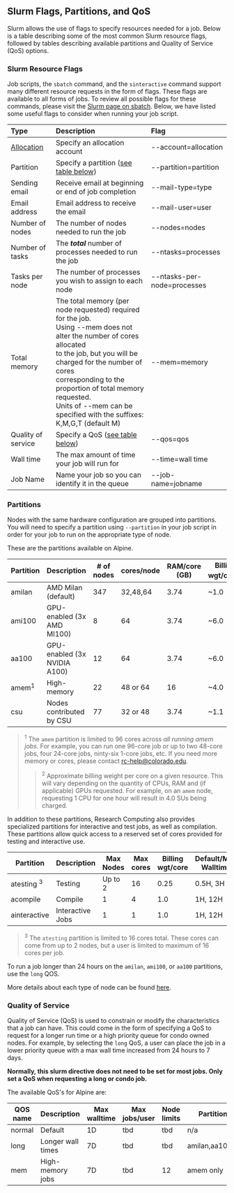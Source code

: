 ## Slurm Flags, Partitions, and QoS

Slurm allows the use of flags to specify resources needed for a job. Below is a table describing some of the most common Slurm resource flags, followed by tables describing available partitions and Quality of Service (QoS) options.

### Slurm Resource Flags

Job scripts, the `sbatch` command, and the `sinteractive` command support many different resource requests in the form of flags. These flags are available to all forms of jobs. To review all possible flags for these commands, please visit the [Slurm page on sbatch](http://slurm.schedmd.com/sbatch.html). Below, we have listed some useful flags to consider when running your job script.

| Type               | Description                                         | Flag                       |
| :----------------- | :-------------------------------------------------- | :------------------------- |
| [Allocation](../access/allocations.html)    | Specify an allocation account  | --account=allocation       |
| Partition          | Specify a partition ([see table below](#partitions)) | --partition=partition |
| Sending email      | Receive email at beginning or end of job completion | --mail-type=type           |
| Email address      | Email address to receive the email                  | --mail-user=user           |
| Number of nodes    | The number of nodes needed to run the job           | --nodes=nodes              |
| Number of tasks    | The ***total*** number of processes needed to run the job | --ntasks=processes   |
| Tasks per node     | The number of processes you wish to assign to each node | --ntasks-per-node=processes |
| Total memory       | The total memory (per node requested) required for the job. <br> Using --mem does not alter the number of cores allocated <br> to the job, but you will be charged for the number of cores <br> corresponding to the proportion of total memory requested. <br> Units of --mem can be specified with the suffixes: K,M,G,T (default M)| --mem=memory |
| Quality of service | Specify a QoS ([see table below](#quality-of-service)) | --qos=qos               |
| Wall time          | The max amount of time your job will run for        | --time=wall time           |
| Job Name           | Name your job so you can identify it in the queue   | --job-name=jobname         |


### Partitions

Nodes with the same hardware configuration are grouped into partitions. You will need to specify a partition using `--partition` in your job script in order for your job to run on the appropriate type of node.

These are the partitions available on Alpine.

| Partition | Description                  | # of nodes | cores/node | RAM/core (GB) | Billing wgt/core<sup>2</sup>| Default/Max Walltime     |
| --------- | ---------------------------- | ---------- | ---------- | ------------- | --------------- | ------------------------ |
| amilan    | AMD Milan (default)          | 347        | 32,48,64   |   3.74        | ~1.0            | 24H, 24H                 |
| ami100    | GPU-enabled (3x AMD MI100)   | 8          | 64         |   3.74        | ~6.0            | 24H, 24H                 |
| aa100     | GPU-enabled (3x NVIDIA A100) | 12          | 64        |   3.74        | ~6.0            | 24H, 24H                 |
| amem<sup>1</sup> | High-memory           | 22          | 48 or 64  |   16          | ~4.0            |  4H,  7D                 |
| csu       | Nodes contributed by CSU     | 77         | 32 or 48   |   3.74        | ~1.1            | 24H, 24H                

> <sup>1</sup> The `amem` partition is limited to 96 cores across *all running amem jobs.* For example, you can run one 96-core job or up to two 48-core jobs, four 24-core jobs, ninty-six 1-core jobs, etc.  If you need more memory or cores, please contact <rc-help@colorado.edu>.
> > <sup>2</sup> Approximate billing weight per core on a given resource. This will vary depending on the quantity of CPUs, RAM and (if applicable) GPUs requested.  For example, on an `amem` node, requesting 1 CPU for one hour will result in 4.0 SUs being charged. 
> 

In addition to these partitions, Research Computing also provides specialized partitions for interactive and test jobs, as well as compilation. These partitions allow quick access to a reserved set of cores provided for testing and interactive use. 

| Partition        | Description       | Max Nodes | Max cores | Billing wgt/core | Default/Max Walltime     |
| ---------------- | ----------------- | --------- | --------- | ---------------- | ------------------------ |
| atesting <sup>3</sup> | Testing      | Up to 2   | 16        | 0.25             | 0.5H, 3H                 |
| acompile         | Compile           | 1         | 4         | 1.0              | 1H, 12H                  |
| ainteractive     | Interactive Jobs  | 1         | 1         | 1.0              | 1H, 12H                  |

> <sup>3</sup> The `atesting` partition is limited to 16 cores total. These cores can come from up to 2 nodes, but a user is limited to maximum of 16 cores per job.

To run a job longer than 24 hours on the `amilan`, `ami100`, or `aa100` partitions, use the `long` QOS.

More details about each type of node can be found [here](https://curc.readthedocs.io/en/latest/clusters/alpine/alpine-hardware.html).

### Quality of Service

Quality of Service (QoS) is used to constrain or modify the characteristics that a job can have. This could come in the form of specifying a QoS to request for a longer run time or a high priority queue for condo owned nodes. For example, by selecting the `long` QoS, a user can place the job in a lower priority queue with a max wall time increased from 24 hours to 7 days. 

**Normally, this slurm directive does not need to be set for most jobs. Only set a QoS when requesting a long or condo job.**

The available QoS's for Alpine are:

| QOS name    | Description                | Max walltime    | Max jobs/user | Node limits        | Partition limits | Priority Adjustment  |
| ----------- | -------------------------- | --------------- | ------------- | ------------------ | ---------------- | ---------------------|
| normal      | Default                    | 1D              | tbd           | tbd                | n/a                 | 0                    |
| long        | Longer wall times          | 7D              | tbd           | tbd                | amilan,aa100,ami100 | 0                    |
| mem         | High-memory jobs           | 7D              | tbd           | 12                 | amem only           | 0                    |

